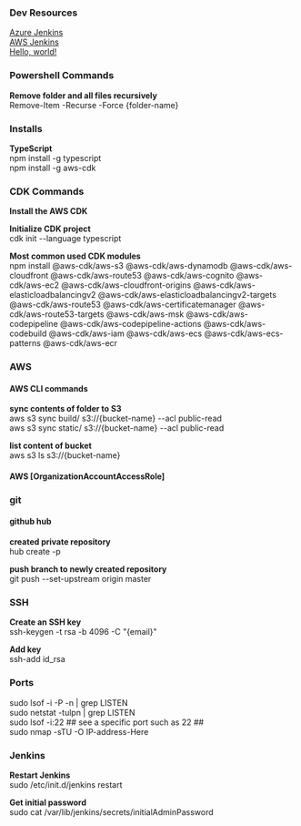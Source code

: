 ### Dev Resources
[Azure Jenkins](http://ops-server.westus2.cloudapp.azure.com:8080/login?from=%2F)<br>
[AWS Jenkins](https://build.rythm.cc/login?from=%2F)<br>
<a href="http://example.com/" target="new">Hello, world!</a><br>

### Powershell Commands
**Remove folder and all files recursively**<br>
Remove-Item -Recurse -Force {folder-name}<br>

### Installs
**TypeScript**<br>
npm install -g typescript<br>
npm install -g aws-cdk

###  CDK Commands
**Install the AWS CDK**<br>

**Initialize CDK project**<br>
cdk init --language typescript<br>

**Most common used CDK modules**<br>
npm install @aws-cdk/aws-s3 @aws-cdk/aws-dynamodb @aws-cdk/aws-cloudfront @aws-cdk/aws-route53 @aws-cdk/aws-cognito @aws-cdk/aws-ec2 @aws-cdk/aws-cloudfront-origins @aws-cdk/aws-elasticloadbalancingv2 @aws-cdk/aws-elasticloadbalancingv2-targets @aws-cdk/aws-route53 @aws-cdk/aws-certificatemanager @aws-cdk/aws-route53-targets @aws-cdk/aws-msk @aws-cdk/aws-codepipeline @aws-cdk/aws-codepipeline-actions @aws-cdk/aws-codebuild 	@aws-cdk/aws-iam @aws-cdk/aws-ecs @aws-cdk/aws-ecs-patterns @aws-cdk/aws-ecr<br>

###  AWS
#### AWS CLI commands
**sync contents of folder to S3**<br>
aws s3 sync build/ s3://{bucket-name} --acl public-read<br>
aws s3 sync static/ s3://{bucket-name} --acl public-read<br>

**list content of bucket**<br>
aws s3 ls s3://{bucket-name}<br>

#### AWS [OrganizationAccountAccessRole]

###  git
#### github hub
**created private repository**<br>
hub create -p<br>

**push branch to newly created repository**<br>
git push --set-upstream origin master<br>

###  SSH
**Create an SSH key**<br>
ssh-keygen -t rsa -b 4096 -C "{email}"<br>

**Add key**<br>
ssh-add id_rsa

### Ports
sudo lsof -i -P -n | grep LISTEN<br>
sudo netstat -tulpn | grep LISTEN<br>
sudo lsof -i:22 ## see a specific port such as 22 ##<br>
sudo nmap -sTU -O IP-address-Here<br>


### Jenkins
**Restart Jenkins**<br>
sudo /etc/init.d/jenkins restart<br>

**Get initial password**<br>
sudo cat /var/lib/jenkins/secrets/initialAdminPassword

